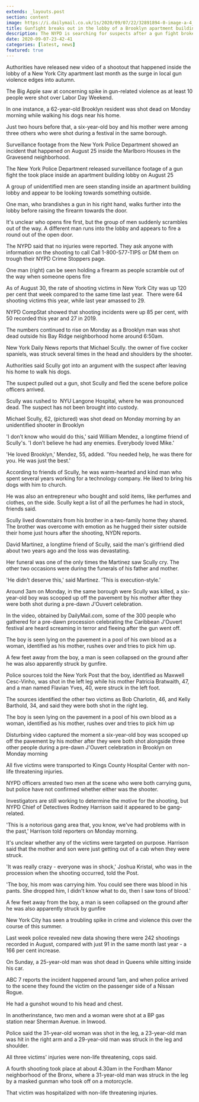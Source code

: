 ```yaml
---
extends: _layouts.post
section: content
image: https://i.dailymail.co.uk/1s/2020/09/07/22/32891894-0-image-a-4_1599514488981.jpg 
title: Gunfight breaks out in the lobby of a Brooklyn apartment building 
description: The NYPD is searching for suspects after a gun fight broke out between a group of men in  a New York City apartment  lobby. It is one of several shootings that happened over Labor Day Weekend. 
date: 2020-09-07-23-42-41 
categories: [latest, news] 
featured: true 
--- 
```

Authorities have released new video of a shootout that happened inside the lobby of a New York City apartment last month as the surge in local gun violence edges into autumn. 

The Big Apple saw at concerning spike in gun-related violence as at least 10 people were shot over Labor Day Weekend.  

In one instance, a 62-year-old Brooklyn resident was shot dead on Monday morning while walking his dogs near his home.

Just two hours before that, a six-year-old boy and his mother were among three others who were shot during a festival in the same borough.

Surveillance footage from the New York Police Department showed an incident that happened on August 25 inside the Marlboro Houses in the Gravesend neighborhood.

The New York Police Department released surveillance footage of a gun fight the took place inside an apartment building lobby on August 25

A group of unidentified men are seen standing inside an apartment building lobby and appear to be looking towards something outside.

One man, who brandishes a gun in his right hand, walks further into the lobby before raising the firearm towards the door.

It's unclear who opens fire first, but the group of men suddenly scrambles out of the way. A different man runs into the lobby and appears to fire a round out of the open door.

The NYPD said that no injuries were reported. They ask anyone with information on the shooting to call Call 1-800-577-TIPS or DM them on trough their NYPD Crime Stoppers page. 

One man (right) can be seen holding a firearm as people scramble out of the way when someone opens fire 

As of August 30, the rate of shooting victims in New York City was up 120 per cent that week compared to the same time last year.  There were 64 shooting victims this year, while last year amassed to 29.

NYPD CompStat showed that shooting incidents were up 85 per cent, with 50 recorded this year and 27 in 2019. 

The numbers continued to rise on Monday as a Brooklyn man was shot dead outside his Bay Ridge neighborhood home around 6:50am. 

New York Daily News reports that Michael Scully. the owner of five cocker spaniels, was struck several times in the head and shoulders by the shooter.

Authorities said Scully got into an argument with the suspect after leaving his home to walk his dogs. 

The suspect pulled out a gun, shot Scully and fled the scene before police officers arrived. 

Scully was rushed to  NYU Langone Hospital, where he was pronounced dead. The suspect has not been brought into custody.

Michael Scully, 62, (pictured) was shot dead on Monday morning by an unidentified shooter in Brooklyn

'I don’t know who would do this,' said William Mendez, a longtime friend of Scully's. 'I don’t believe he had any enemies. Everybody loved Mike.'

'He loved Brooklyn,' Mendez, 55, added. 'You needed help, he was there for you. He was just the best.'

According to friends of Scully, he was warm-hearted and kind man who spent several years working for a technology company. He liked to bring his dogs with him to church.  

He was also an entrepreneur who bought and sold items, like perfumes and clothes, on the side. Scully kept a list of all the perfumes he had in stock, friends said.

Scully lived downstairs from his brother in a two-family home they shared. The brother was overcome with emotion as he hugged their sister outside their home just hours after the shooting, NYDN reports.

David Martinez, a longtime friend of Scully, said the man's girlfriend died about two years ago and the loss was devastating.

Her funeral was one of the only times the Martinez saw Scully cry. The other two occasions were during the funerals of his father and mother.

'He didn’t deserve this,' said Martinez. 'This is execution-style.'  

Around 3am on Monday, in the same borough were Scully was killed, a six-year-old boy was scooped up off the pavement by his mother after they were both shot during a pre-dawn J'Ouvert celebration.

In the video, obtained by DailyMail.com, some of the 300 people who gathered for a pre-dawn procession celebrating the Caribbean J'Ouvert festival are heard screaming in terror and fleeing after the gun went off. 

The boy is seen lying on the pavement in a pool of his own blood as a woman, identified as his mother, rushes over and tries to pick him up. 

A few feet away from the boy, a man is seen collapsed on the ground after he was also apparently struck by gunfire. 

Police sources told the New York Post that the boy, identified as Maxwell Cesc-Vinho, was shot in the left leg while his mother Patricia Bratwaith, 47, and a man named Flavian Yves, 40, were struck in the left foot. 

The sources identified the other two victims as Bob Charlotin, 46, and Kelly Barthold, 34, and said they were both shot in the right leg.  

The boy is seen lying on the pavement in a pool of his own blood as a woman, identified as his mother, rushes over and tries to pick him up

Disturbing video captured the moment a six-year-old boy was scooped up off the pavement by his mother after they were both shot alongside three other people during a pre-dawn J'Ouvert celebration in Brooklyn on Monday morning

All five victims were transported to Kings County Hospital Center with non-life threatening injuries. 

NYPD officers arrested two men at the scene who were both carrying guns, but police have not confirmed whether either was the shooter.   

Investigators are still working to determine the motive for the shooting, but NYPD Chief of Detectives Rodney Harrison said it appeared to be gang-related.

'This is a notorious gang area that, you know, we've had problems with in the past,' Harrison told reporters on Monday morning.  

It's unclear whether any of the victims were targeted on purpose. Harrison said that the mother and son were just getting out of a cab when they were struck.  

'It was really crazy - everyone was in shock,' Joshua Kristal, who was in the procession when the shooting occurred, told the Post.  

'The boy, his mom was carrying him. You could see there was blood in his pants. She dropped him, I didn't know what to do, then I saw tons of blood.' 

A few feet away from the boy, a man is seen collapsed on the ground after he was also apparently struck by gunfire

New York City has seen a troubling spike in crime and violence this over the course of this summer. 

Last week police revealed new data showing there were 242 shootings recorded in August, compared with just 91 in the same month last year - a 166 per cent increase. 

On Sunday, a 25-year-old man was shot dead in Queens while sitting inside his car. 

ABC 7 reports the incident happened around 1am, and when police arrived to the scene they found the victim on the passenger side of a Nissan Rogue. 

He had a gunshot wound to his head and chest. 

In anotherinstance, two men and a woman were shot at a BP gas station near Sherman Avenue. in Inwood.

Police said the 31-year-old woman was shot in the leg, a 23-year-old man was hit in the right arm and a 29-year-old man was struck in the leg and shoulder.

All three victims' injuries were non-life threatening, cops said.  

A fourth shooting took place at about 4.30am in the Fordham Manor neighborhood of the Bronx, where a 31-year-old man was struck in the leg by a masked gunman who took off on a motorcycle. 

That victim was hospitalized with non-life threatening injuries. 

